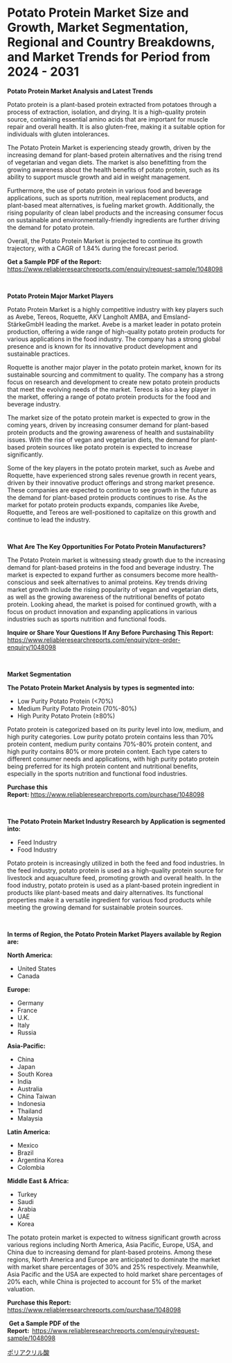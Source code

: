 <p><h1>Potato Protein Market Size and Growth, Market Segmentation, Regional and Country Breakdowns, and Market Trends for Period from 2024 -  2031</h1></p><p><strong>Potato Protein Market Analysis and Latest Trends</strong></p>
<p><p>Potato protein is a plant-based protein extracted from potatoes through a process of extraction, isolation, and drying. It is a high-quality protein source, containing essential amino acids that are important for muscle repair and overall health. It is also gluten-free, making it a suitable option for individuals with gluten intolerances.</p><p>The Potato Protein Market is experiencing steady growth, driven by the increasing demand for plant-based protein alternatives and the rising trend of vegetarian and vegan diets. The market is also benefitting from the growing awareness about the health benefits of potato protein, such as its ability to support muscle growth and aid in weight management.</p><p>Furthermore, the use of potato protein in various food and beverage applications, such as sports nutrition, meal replacement products, and plant-based meat alternatives, is fueling market growth. Additionally, the rising popularity of clean label products and the increasing consumer focus on sustainable and environmentally-friendly ingredients are further driving the demand for potato protein.</p><p>Overall, the Potato Protein Market is projected to continue its growth trajectory, with a CAGR of 1.84% during the forecast period.</p></p>
<p><strong>Get a Sample PDF of the Report:&nbsp;</strong> <a href="https://www.reliableresearchreports.com/enquiry/request-sample/1048098">https://www.reliableresearchreports.com/enquiry/request-sample/1048098</a></p>
<p>&nbsp;</p>
<p><strong>Potato Protein Major Market Players</strong></p>
<p><p>Potato Protein Market is a highly competitive industry with key players such as Avebe, Tereos, Roquette, AKV Langholt AMBA, and Emsland-StärkeGmbH leading the market. Avebe is a market leader in potato protein production, offering a wide range of high-quality potato protein products for various applications in the food industry. The company has a strong global presence and is known for its innovative product development and sustainable practices.</p><p>Roquette is another major player in the potato protein market, known for its sustainable sourcing and commitment to quality. The company has a strong focus on research and development to create new potato protein products that meet the evolving needs of the market. Tereos is also a key player in the market, offering a range of potato protein products for the food and beverage industry.</p><p>The market size of the potato protein market is expected to grow in the coming years, driven by increasing consumer demand for plant-based protein products and the growing awareness of health and sustainability issues. With the rise of vegan and vegetarian diets, the demand for plant-based protein sources like potato protein is expected to increase significantly.</p><p>Some of the key players in the potato protein market, such as Avebe and Roquette, have experienced strong sales revenue growth in recent years, driven by their innovative product offerings and strong market presence. These companies are expected to continue to see growth in the future as the demand for plant-based protein products continues to rise. As the market for potato protein products expands, companies like Avebe, Roquette, and Tereos are well-positioned to capitalize on this growth and continue to lead the industry.</p></p>
<p>&nbsp;</p>
<p><strong>What Are The Key Opportunities For Potato Protein Manufacturers?</strong></p>
<p><p>The Potato Protein market is witnessing steady growth due to the increasing demand for plant-based proteins in the food and beverage industry. The market is expected to expand further as consumers become more health-conscious and seek alternatives to animal proteins. Key trends driving market growth include the rising popularity of vegan and vegetarian diets, as well as the growing awareness of the nutritional benefits of potato protein. Looking ahead, the market is poised for continued growth, with a focus on product innovation and expanding applications in various industries such as sports nutrition and functional foods.</p></p>
<p><strong>Inquire or Share Your Questions If Any Before Purchasing This Report:</strong> <a href="https://www.reliableresearchreports.com/enquiry/pre-order-enquiry/1048098">https://www.reliableresearchreports.com/enquiry/pre-order-enquiry/1048098</a></p>
<p>&nbsp;</p>
<p><strong>Market Segmentation</strong></p>
<p><strong>The Potato Protein Market Analysis by types is segmented into:</strong></p>
<p><ul><li>Low Purity Potato Protein (<70%)</li><li>Medium Purity Potato Protein (70%-80%)</li><li>High Purity Potato Protein (≥80%)</li></ul></p>
<p><p>Potato protein is categorized based on its purity level into low, medium, and high purity categories. Low purity potato protein contains less than 70% protein content, medium purity contains 70%-80% protein content, and high purity contains 80% or more protein content. Each type caters to different consumer needs and applications, with high purity potato protein being preferred for its high protein content and nutritional benefits, especially in the sports nutrition and functional food industries.</p></p>
<p><strong>Purchase this Report:&nbsp;</strong><a href="https://www.reliableresearchreports.com/purchase/1048098">https://www.reliableresearchreports.com/purchase/1048098</a></p>
<p>&nbsp;</p>
<p><strong>The Potato Protein Market Industry Research by Application is segmented into:</strong></p>
<p><ul><li>Feed Industry</li><li>Food Industry</li></ul></p>
<p><p>Potato protein is increasingly utilized in both the feed and food industries. In the feed industry, potato protein is used as a high-quality protein source for livestock and aquaculture feed, promoting growth and overall health. In the food industry, potato protein is used as a plant-based protein ingredient in products like plant-based meats and dairy alternatives. Its functional properties make it a versatile ingredient for various food products while meeting the growing demand for sustainable protein sources.</p></p>
<p>&nbsp;</p>
<p><strong>In terms of Region, the Potato Protein Market Players available by Region are:</strong></p>
<p>
    <p> <strong> North America: </strong>
        <ul>
            <li>United States</li>
            <li>Canada</li>
        </ul>
        </p> 
    <p> <strong> Europe: </strong>
        <ul>
            <li>Germany</li>
            <li>France</li>
            <li>U.K.</li>
            <li>Italy</li>
            <li>Russia</li>
        </ul>
        </p> 
    <p> <strong> Asia-Pacific: </strong>
        <ul>
            <li>China</li>
            <li>Japan</li>
            <li>South Korea</li>
            <li>India</li>
            <li>Australia</li>
            <li>China Taiwan</li>
            <li>Indonesia</li>
            <li>Thailand</li>
            <li>Malaysia</li>
        </ul>
        </p> 
    <p> <strong> Latin America: </strong>
        <ul>
            <li>Mexico</li>
            <li>Brazil</li>
            <li>Argentina Korea</li>
            <li>Colombia</li>
        </ul>
        </p> 
    <p> <strong> Middle East & Africa: </strong>
        <ul>
            <li>Turkey</li>
            <li>Saudi</li>
            <li>Arabia</li>
            <li>UAE</li>
            <li>Korea</li>
        </ul>
    </p>
    </p>
<p><p>The potato protein market is expected to witness significant growth across various regions including North America, Asia Pacific, Europe, USA, and China due to increasing demand for plant-based proteins. Among these regions, North America and Europe are anticipated to dominate the market with market share percentages of 30% and 25% respectively. Meanwhile, Asia Pacific and the USA are expected to hold market share percentages of 20% each, while China is projected to account for 5% of the market valuation.</p></p>
<p><strong>Purchase this Report: </strong><a href="https://www.reliableresearchreports.com/purchase/1048098">https://www.reliableresearchreports.com/purchase/1048098</a></p>
<p>&nbsp;<strong>Get a Sample PDF of the Report:&nbsp;&nbsp;</strong><a href="https://www.reliableresearchreports.com/enquiry/request-sample/1048098">https://www.reliableresearchreports.com/enquiry/request-sample/1048098</a></p>
<p><strong></strong></p>
<p><p><a href="https://github.com/Sophiaard2003/Market-Research-Report-List-1/blob/main/135726217398.md">ポリアクリル酸</a></p></p>